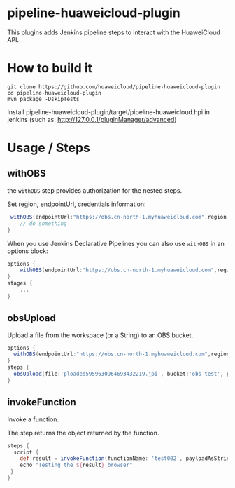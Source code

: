 # pipeline-huaweicloud-plugin
This plugins adds Jenkins pipeline steps to interact with the HuaweiCloud API.

# How to build it
```
git clone https://github.com/huaweicloud/pipeline-huaweicloud-plugin
cd pipeline-huaweicloud-plugin
mvn package -DskipTests
``` 

Install pipeline-huaweicloud-plugin/target/pipeline-huaweicloud.hpi in jenkins (such as: http://127.0.0.1/pluginManager/advanced)


# Usage / Steps

## withOBS

the `withOBS` step provides authorization for the nested steps.

Set region, endpointUrl, credentials information:

```groovy
 withOBS(endpointUrl:"https://obs.cn-north-1.myhuaweicloud.com",region:'cn-north-1',credentials:'ZJTEST') {
    // do something
}
```

When you use Jenkins Declarative Pipelines you can also use `withOBS` in an options block:

```groovy
options {
	withOBS(endpointUrl:"https://obs.cn-north-1.myhuaweicloud.com",region:'cn-north-1',credentials:'ZJTEST')
}
stages {
	...
}
```
## obsUpload

Upload a file from the workspace (or a String) to an OBS bucket.
```groovy
options {
  withOBS(endpointUrl:"https://obs.cn-north-1.myhuaweicloud.com",region:'cn-north-1',credentials:'ZJTEST')
}
steps {
  obsUpload(file:'ploaded5959630964693432219.jpi', bucket:'obs-test', path:'/')
}
```


## invokeFunction

Invoke a function.

The step returns the object returned by the function.
```groovy
steps {
  script {
    def result = invokeFunction(functionName: 'test002', payloadAsString: '{"key": "value"}')
    echo "Testing the ${result} browser"
 }
}
```
